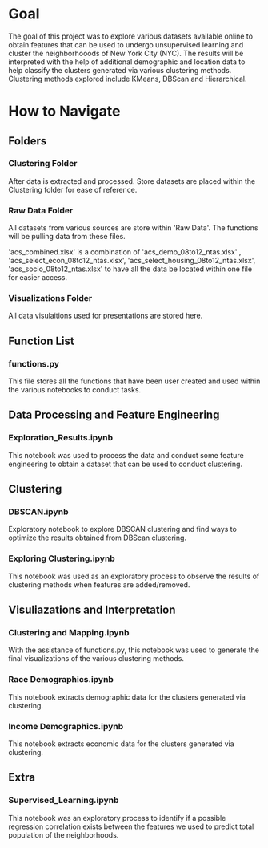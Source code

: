 # Goal
The goal of this project was to explore various datasets available online to obtain features that can be used to undergo unsupervised learning and cluster the neighborhooods of New York City (NYC). The results will be interpreted with the help of additional demographic and location data to help classify the clusters generated via various clustering methods. Clustering methods explored include KMeans, DBScan and Hierarchical. 

# How to Navigate
## Folders
### Clustering Folder
After data is extracted and processed. Store datasets are placed within the Clustering folder for ease of reference.

### Raw Data Folder
All datasets from various sources are store within 'Raw Data'. The functions will be pulling data from these files. 

'acs_combined.xlsx' is a combination of 'acs_demo_08to12_ntas.xlsx' , 'acs_select_econ_08to12_ntas.xlsx', 'acs_select_housing_08to12_ntas.xlsx', 'acs_socio_08to12_ntas.xlsx' to have all the data be located within one file for easier access. 

### Visualizations Folder
All data visulaitions used for presentations are stored here.

## Function List
### functions.py
This file stores all the functions that have been user created and used within the various notebooks to conduct tasks. 

## Data Processing and Feature Engineering
### Exploration_Results.ipynb
This notebook was used to process the data and conduct some feature engineering to obtain a dataset that can be used to conduct clustering.

## Clustering
### DBSCAN.ipynb
Exploratory notebook to explore DBSCAN clustering and find ways to optimize the results obtained from DBScan clustering. 

### Exploring Clustering.ipynb 
This notebook was used as an exploratory process to observe the results of clustering methods when features are added/removed.

## Visuliazations and Interpretation 

### Clustering and Mapping.ipynb 
With the assistance of functions.py, this notebook was used to generate the final visualizations of the various clustering methods. 

### Race Demographics.ipynb
This notebook extracts demographic data for the clusters generated via clustering.

### Income Demographics.ipynb
This notebook extracts economic data for the clusters generated via clustering.

## Extra 

### Supervised_Learning.ipynb
This notebook was an exploratory process to identify if a possible regression correlation exists between the features we used to predict total population of the neighborhoods. 




